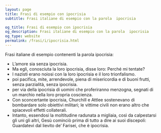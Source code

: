 ```yaml
---
layout: page
title: Frasi di esempio con ipocrisia 
subtitle: Frasi italiane di esempio con la parola  ipocrisia

og_title: Frasi di esempio con ipocrisia 
og_description: Frasi italiane di esempio con la parola  ipocrisia
og_type: website
permalink: /frasi/i/ipocrisia.html
---
```


Frasi italiane di esempio contenenti la parola ipocrisia:


- L’amore sia senza ipocrisia.
- Ma egli, conosciuta la loro ipocrisia, disse loro: Perché mi tentate?
- I nazisti erano noiosi con la loro ipocrisia e il loro trionfalismo.
- poi pacifica, mite, arrendevole, piena di misericordia e di buoni frutti, senza parzialità, senza ipocrisia.
- per via della ipocrisia di uomini che proferiranno menzogna, segnati di un marchio nella loro propria coscienza.
- Con sconcertante ipocrisia, Churchill e Attlee sostenevano di bombardare solo obiettivi militari; le vittime civili non erano altro che spiacevoli effetti collaterali.
- Intanto, essendosi la moltitudine radunata a migliaia, così da calpestarsi gli uni gli altri, Gesù cominciò prima di tutto a dire ai suoi discepoli: Guardatevi dal lievito de’ Farisei, che è ipocrisia.
